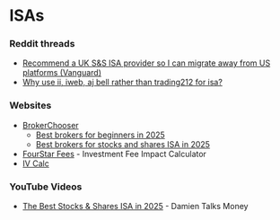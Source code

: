 # ISAs

### Reddit threads

* [Recommend a UK S\&S ISA provider so I can migrate away from US platforms (Vanguard)](https://www.reddit.com/r/FIREUK/comments/1j5h3wg/recommend_a_uk_ss_isa_provider_so_i_can_migrate/)
* [Why use ii, iweb, aj bell rather than trading212 for isa?](https://www.reddit.com/r/HENRYUK/comments/1j3arr3/why_use_ii_iweb_aj_bell_rather_than_trading212/)

### Websites

* [BrokerChooser](https://brokerchooser.com/)
  * [Best brokers for beginners in 2025](https://brokerchooser.com/best-brokers/best-brokers-for-beginners)
  * [Best brokers for stocks and shares ISA in 2025](https://brokerchooser.com/best-brokers/best-brokers-for-stocks-and-shares-isa)
* [FourStar Fees](https://fourstarfees.com/) - Investment Fee Impact Calculator
* [IV Calc](https://ivcalc.co.uk/)

### YouTube Videos

* [The Best Stocks & Shares ISA in 2025](https://www.youtube.com/watch?v=WfMfvIieuj0) - Damien Talks Money
